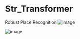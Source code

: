 # Str_Transformer
Robust Place Recognition
![image](https://github.com/user-attachments/assets/d2faeb65-f2b2-4281-bbab-2bb8d3aab984)



![image](https://github.com/user-attachments/assets/e975d5ed-b921-4cff-9276-c76a1b7277be)


